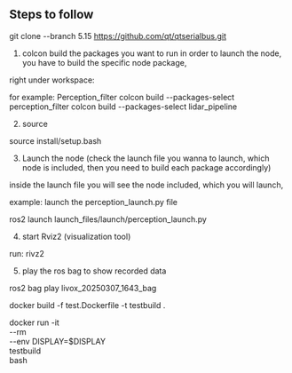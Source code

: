 ## Steps to follow

git clone --branch 5.15 https://github.com/qt/qtserialbus.git



1. colcon build the packages you want to run
in order to launch the node, you have to build the specific node package,

right under workspace:

for example: Perception_filter
colcon build --packages-select perception_filter
colcon build --packages-select lidar_pipeline

2. source

source install/setup.bash

3. Launch the node (check the launch file you wanna to launch, which node is included, then you need to build each package accordingly)

inside the launch file you will see the node included, which you will launch, 


example: launch the perception_launch.py file

ros2 launch launch_files/launch/perception_launch.py

4. start Rviz2 (visualization tool)

run: rivz2

5. play the ros bag to show recorded data

ros2 bag play livox_20250307_1643_bag

docker build -f test.Dockerfile -t testbuild .

docker run -it \
  --rm \
  --env DISPLAY=$DISPLAY \
  testbuild \
  bash